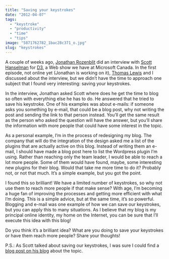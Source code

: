 ```yaml
---
title: "Saving your keystrokes"
date: "2012-04-07"
tags: 
  - "keystroke"
  - "productivity"
  - "time"
  - "tips"
image: "5871762782_1bac28c371_o.jpg"
slug: "keystrokes"
---
```


A couple of weeks ago, [Jonathan Rozenblit](https://jrozenblit.ca/) did an interview with [Scott Hanselman](https://www.hanselman.com/blog/) for [D3](https://blogs.msdn.com/b/cdndevs/p/d3.aspx), a Web show we have at Microsoft Canada. In the first episode, not online yet (Jonathan is working on it), [Thomas Lewis](https://asimplepixel.tumblr.com/) and I discussed about the interview, but we didn’t have the time to approach one subject that I found very interesting: saving your keystrokes.

In the interview, Jonathan asked Scott where does he get the time to blog so often with everything else he has to do. He answered that he tried to save his keystroke. One of his examples was about e-mails: if someone asks you something by e-mail, that could be a blog post, why not writing the post and sending the link to that person instead. You’ll get the same result as the person who asked the question will have the answer, but you’ll share the information with more people that could have some interest in the topic.

As a personal example, I’m in the process of redesigning my blog. The company that will do the integration of the design asked me a list of the plugins that are actually active on this blog. Instead of writing them an e-mail, I should have made a blog post here to list the Wordpress plugin I’m using. Rather than reaching only the team leader, I would be able to reach a lot more people. Some of them would have found, maybe, some interesting new plugins for their blog. Would that take me more time to do it? Probably not, or not that much. It’s a simple example, but you got the point.

I found this so brilliant! We have a limited number of keystrokes, so why not use them to reach more people if that make sense? With age, I’m becoming a huge fan of improving the processes and getting more efficient with what I’m doing. This is a simple advice, but at the same time, it’s so powerful. Blogging and e-mail was one example of how we can save our keystrokes, but you can apply this to many situations. As I believe that my blog is my principal online identity, my home on the Internet, you can be sure that I’ll execute this idea with this blog!

Do you think it’s a brilliant idea? What are you doing to save your keystrokes or have them reach more people? Share your thoughts!

P.S.: As Scott talked about saving our keystrokes, I was sure I could find a [blog post on his blog](https://www.hanselman.com/blog/DoTheyDeserveTheGiftOfYourKeystrokes.aspx) about the topic.
